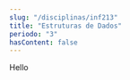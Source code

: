 ```yaml
---
slug: "/disciplinas/inf213"
title: "Estruturas de Dados"
periodo: "3"
hasContent: false
---
```


Hello

